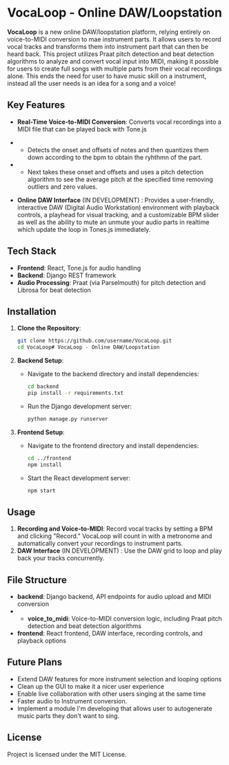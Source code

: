 # VocaLoop - Online DAW/Loopstation

**VocaLoop** is a new online DAW/loopstation platform, relying entirely on voice-to-MIDI conversion to mae instrument parts. It allows users to record vocal tracks and transforms them into instrument part that can then be heard back. This project utilizes Praat pitch detection and beat detection algorithms to analyze and convert vocal input into MIDI, making it possible for users to create full songs with multiple parts from their vocal recordings alone. This ends the need for user to have music skill on a instrument, instead all the user needs is an idea for a song and a voice!

## Key Features
- **Real-Time Voice-to-MIDI Conversion**: Converts vocal recordings into a MIDI file that can be played back with Tone.js 
- - Detects the onset and offsets of notes and then quantizes them down according to the bpm to obtain the ryhthmn of the part. 
- - Next takes these onset and offsets and uses a pitch detection algorithm to see the average pitch at the specified time removing outliers and zero values.

- **Online DAW Interface** (IN DEVELOPMENT) : Provides a user-friendly, interactive DAW (Digital Audio Workstation) environment with playback controls, a playhead for visual tracking, and a customizable BPM slider as well as the ability to mute an unmute your audio parts in realtime which update the loop in Tones.js immediately.


## Tech Stack
- **Frontend**: React, Tone.js for audio handling
- **Backend**: Django REST framework
- **Audio Processing**: Praat (via Parselmouth) for pitch detection and Librosa for beat detection

## Installation

1. **Clone the Repository**:
   ```bash
   git clone https://github.com/username/VocaLoop.git
   cd VocaLoop# VocaLoop - Online DAW/Loopstation

2. **Backend Setup**:
   - Navigate to the backend directory and install dependencies:
     ```bash
     cd backend
     pip install -r requirements.txt
     ```
   - Run the Django development server:
     ```bash
     python manage.py runserver
     ```

3. **Frontend Setup**:
   - Navigate to the frontend directory and install dependencies:
     ```bash
     cd ../frontend
     npm install
     ```
   - Start the React development server:
     ```bash
     npm start
     ```

## Usage

1. **Recording and Voice-to-MIDI**: Record vocal tracks by setting a BPM and clicking "Record." VocaLoop will count in with a metronome and automatically convert your recordings to instrument parts.
2. **DAW Interface** (IN DEVELOPMENT) : Use the DAW grid to loop and play back your tracks concurrently.


## File Structure
- **backend**: Django backend, API endpoints for audio upload and MIDI conversion
- -  **voice_to_midi**: Voice-to-MIDI conversion logic, including Praat pitch detection and beat detection algorithms
- **frontend**: React frontend, DAW interface, recording controls, and playback options


## Future Plans
- Extend DAW features for more instrument selection and looping options
- Clean up the GUI to make it a nicer user experience
- Enable live collaboration with other users singing at the same time
- Faster audio to Instrument conversion.
- Implement a module I'm developing that allows user to autogenerate music parts they don't want to sing.



## License
Project is licensed under the MIT License.
